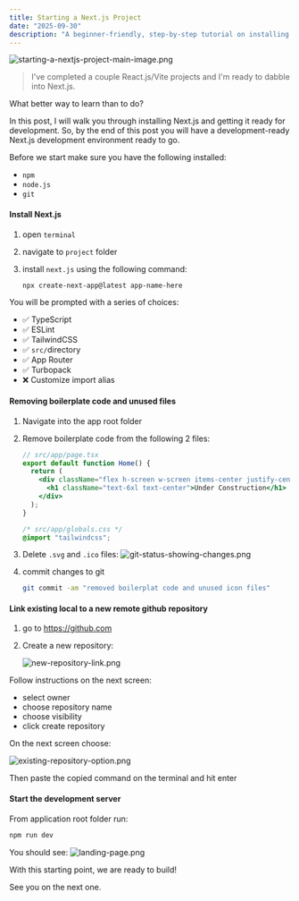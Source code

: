 ```yaml
---
title: Starting a Next.js Project
date: "2025-09-30"
description: "A beginner-friendly, step-by-step tutorial on installing and configuring a new Next.js project, from setup to development-ready."
---
```


![starting-a-nextjs-project-main-image.png](/images/blog/starting-a-nextjs-project/starting-a-nextjs-project-main-image.png)

> I've completed a couple React.js/Vite projects and I'm ready to dabble into Next.js.

What better way to learn than to do?

In this post, I will walk you through installing Next.js and getting it ready for development. So, by the end of this post you will have a development-ready Next.js development environment ready to go.

Before we start make sure you have the following installed:

- `npm`
- `node.js`
- `git`

#### Install Next.js

1. open `terminal`
2. navigate to `project` folder
3. install `next.js` using the following command:

   ```bash
   npx create-next-app@latest app-name-here
   ```

You will be prompted with a series of choices:

- ✅ TypeScript
- ✅ ESLint
- ✅ TailwindCSS
- ✅ `src/`directory
- ✅ App Router
- ✅ Turbopack
- ❌ Customize import alias

#### Removing boilerplate code and unused files

1. Navigate into the app root folder
2. Remove boilerplate code from the following 2 files:

   ```jsx
   // src/app/page.tsx
   export default function Home() {
     return (
       <div className="flex h-screen w-screen items-center justify-center bg-black text-white">
         <h1 className="text-6xl text-center">Under Construction</h1>
       </div>
     );
   }
   ```

   ```css
   /* src/app/globals.css */
   @import "tailwindcss";
   ```

3. Delete `.svg` and `.ico` files:
   ![git-status-showing-changes.png](/images/blog/starting-a-nextjs-project/git-status-showing-changes.png)
4. commit changes to git

   ```bash
   git commit -am "removed boilerplat code and unused icon files"
   ```

#### Link existing local to a new remote github repository

1. go to https://github.com
2. Create a new repository:

   ![new-repository-link.png](/images/blog/starting-a-nextjs-project/new-repository-link.png)

Follow instructions on the next screen:

- select owner
- choose repository name
- choose visibility
- click create repository

On the next screen choose:

![existing-repository-option.png](/images/blog/starting-a-nextjs-project/existing-repository-option.png)

Then paste the copied command on the terminal and hit enter

#### Start the development server

From application root folder run:

```bash
npm run dev
```

You should see:
![landing-page.png](/images/blog/starting-a-nextjs-project/landing-page.png)

With this starting point, we are ready to build!

See you on the next one.

